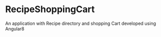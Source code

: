 # RecipeShoppingCart
An application with Recipe directory and shopping Cart developed using Angular8
